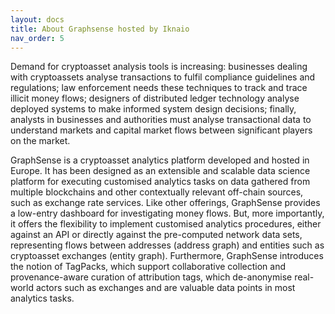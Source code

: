 ```yaml
---
layout: docs
title: About Graphsense hosted by Iknaio
nav_order: 5
---
```


Demand for cryptoasset analysis tools is increasing: businesses dealing with cryptoassets analyse transactions to fulfil compliance guidelines and regulations; law enforcement needs these techniques to track and trace illicit money flows; designers of distributed ledger technology analyse deployed systems to make informed system design decisions; finally, analysts in businesses and authorities must analyse transactional data to understand markets and capital market flows between significant players on the market.

GraphSense is a cryptoasset analytics platform developed and hosted in Europe. It has been designed as an extensible and scalable data science platform for executing customised analytics tasks on data gathered from multiple blockchains and other contextually relevant off-chain sources, such as exchange rate services. Like other offerings, GraphSense provides a low-entry dashboard for investigating money flows. But, more importantly, it offers the flexibility to implement customised analytics procedures, either against an API or directly against the pre-computed network data sets, representing flows between addresses (address graph) and entities such as cryptoasset exchanges (entity graph). Furthermore,
GraphSense introduces the notion of TagPacks, which support collaborative collection and provenance-aware curation of attribution tags, which de-anonymise real-world actors such as exchanges and are valuable data points in most analytics tasks.

